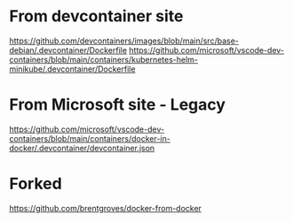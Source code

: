 # From devcontainer site
https://github.com/devcontainers/images/blob/main/src/base-debian/.devcontainer/Dockerfile
https://github.com/microsoft/vscode-dev-containers/blob/main/containers/kubernetes-helm-minikube/.devcontainer/Dockerfile

# From Microsoft site - Legacy
https://github.com/microsoft/vscode-dev-containers/blob/main/containers/docker-in-docker/.devcontainer/devcontainer.json

# Forked
https://github.com/brentgroves/docker-from-docker